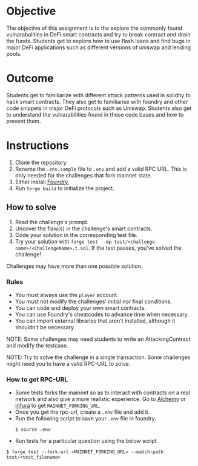 # Objective 

The objective of this assignment is to the explore the commonly found vulnarabalities in DeFi smart contracts and try to break contract and drain the funds. Students get to explore how to use flash loans and find bugs in major DeFi applications such as different versions of uniswap and lending pools.

# Outcome

Students get to familiarize with different attack patterns used in solidity to hack smart contracts. They also get to familiarise with foundry and other code snippets in major DeFi protocols such as Uniswap. Students also get to understand the vulnarabilities found in these code bases and how to prevent them. 

# Instructions

1. Clone the repository.
2. Rename the `.env.sample` file to `.env` and add a valid RPC URL. This is only needed for the challenges that fork mainnet state.
3. Either install [Foundry](https://book.getfoundry.sh/getting-started/installation),
4. Run `forge build` to initialize the project.

## How to solve 

1. Read the challenge's prompt.
2. Uncover the flaw(s) in the challenge's smart contracts.
3. Code your solution in the corresponding test file.
4. Try your solution with `forge test --mp test/<challenge-name>/<ChallengeName>.t.sol`.
If the test passes, you've solved the challenge!

Challenges may have more than one possible solution.

### Rules

- You must always use the `player` account.
- You must not modify the challenges' initial nor final conditions.
- You can code and deploy your own smart contracts.
- You can use Foundry's cheatcodes to advance time when necessary.
- You can import external libraries that aren't installed, although it shouldn't be necessary.

NOTE: Some challenges may need students to write an AttackingContract and modify the testcase.

NOTE: Try to solve the challenge in a single transaction. Some challenges might need you to have a valid RPC-URL to solve.

### How to get RPC-URL

- Some tests forks the mainnet so as to interact with contracts on a real network and also give a more realistic experience. Go to [Alchemy](https://alchemy.com) or [infura](https:/infura.io) 
to get `MAINNET_FORKING_URL`.
- Once you get the rpc-url, create a `.env` file and add it.
- Run the following script to save your `.env` file in foundry.
  ```shell
  $ source .env
  ```
- Run tests for a particular question using the below script.   
```shell
$ forge test --fork-url <MAINNET_FORKING_URL> --match-path test/<test_filename> 
```


